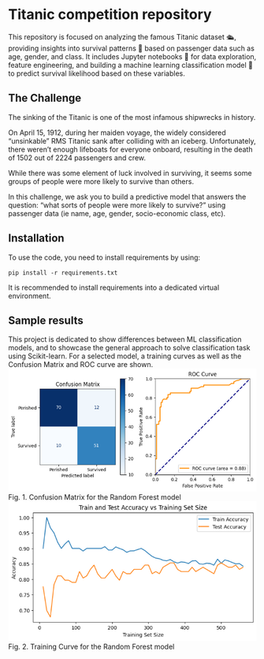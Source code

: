 # Titanic competition repository

This repository is focused on analyzing the famous Titanic dataset 🛳️, providing insights into survival patterns 🧬 based on passenger data such as age, gender, and class. It includes Jupyter notebooks 📒 for data exploration, feature engineering, and building a machine learning classification model 🤖 to predict survival likelihood based on these variables.

## The Challenge

The sinking of the Titanic is one of the most infamous shipwrecks in history.

On April 15, 1912, during her maiden voyage, the widely considered “unsinkable” RMS Titanic sank after colliding with an iceberg. Unfortunately, there weren’t enough lifeboats for everyone onboard, resulting in the death of 1502 out of 2224 passengers and crew.

While there was some element of luck involved in surviving, it seems some groups of people were more likely to survive than others.

In this challenge, we ask you to build a predictive model that answers the question: “what sorts of people were more likely to survive?” using passenger data (ie name, age, gender, socio-economic class, etc).

## Installation
To use the code, you need to install requirements by using:
```
pip install -r requirements.txt
```
It is recommended to install requirements into a dedicated virtual environment.

## Sample results
This project is dedicated to show differences between ML classification models, and to showcase the general approach to solve classification task using Scikit-learn. For a selected model, a training curves as well as the Confusion Matrix and ROC curve are shown.
![ConfusionMatrix](/reports/figures/RandomForestsCM.png)
Fig. 1. Confusion Matrix for the Random Forest model  
![Training Curve](/reports/figures/RandomForestsTC.png)
Fig. 2. Training Curve for the Random Forest model  